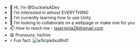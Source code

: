 - 👋 Hi, I’m @DuckieIsADev
- 👀 I’m interested in *almost* EVERYTHING
- 🌱 I’m currently learning how to use Unity
- 💞️ I’m looking to collaborate on a webpage or make one for you
- 📫 How to reach me - laserninja26@gmail.com
- 😄 Pronouns: he/him
- ⚡ Fun fact: ![w5icpkdxu9h41](https://github.com/user-attachments/assets/ef1900e7-bab1-403e-8b67-f531b78dde13)


<!---
DuckieIsADev/DuckieIsADev is a ✨ special ✨ repository because its `README.md` (this file) appears on your GitHub profile.
You can click the Preview link to take a look at your changes.
--->
